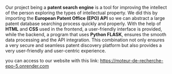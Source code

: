 Our project being a **patent search engine** is a tool for improving the intellect of the person exploring the types of intellectual property. We did this by importing the **European Patent Office (EPO) API** so we can abstract a large patent database searching process quickly and properly. With the help of **HTML** and **CSS** used in the frontend, a user-friendly interface is provided, while the backend, a program that uses **Python FLASK**, ensures the smooth data processing and the API integration. This combination not only ensures a very secure and seamless patent discovery platform but also provides a very user-friendly and user-centric experience.


you can access to our website with this link:
https://moteur-de-recherche-epo-5.onrender.com